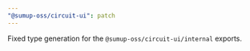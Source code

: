 ```yaml
---
"@sumup-oss/circuit-ui": patch
---
```


Fixed type generation for the `@sumup-oss/circuit-ui/internal` exports.
